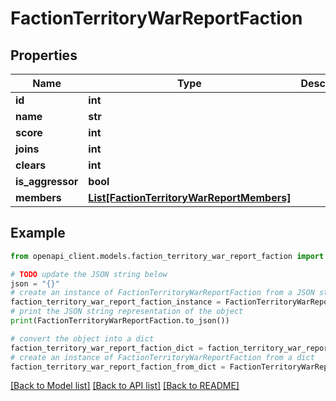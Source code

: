 # FactionTerritoryWarReportFaction


## Properties

Name | Type | Description | Notes
------------ | ------------- | ------------- | -------------
**id** | **int** |  | 
**name** | **str** |  | 
**score** | **int** |  | 
**joins** | **int** |  | 
**clears** | **int** |  | 
**is_aggressor** | **bool** |  | 
**members** | [**List[FactionTerritoryWarReportMembers]**](FactionTerritoryWarReportMembers.md) |  | 

## Example

```python
from openapi_client.models.faction_territory_war_report_faction import FactionTerritoryWarReportFaction

# TODO update the JSON string below
json = "{}"
# create an instance of FactionTerritoryWarReportFaction from a JSON string
faction_territory_war_report_faction_instance = FactionTerritoryWarReportFaction.from_json(json)
# print the JSON string representation of the object
print(FactionTerritoryWarReportFaction.to_json())

# convert the object into a dict
faction_territory_war_report_faction_dict = faction_territory_war_report_faction_instance.to_dict()
# create an instance of FactionTerritoryWarReportFaction from a dict
faction_territory_war_report_faction_from_dict = FactionTerritoryWarReportFaction.from_dict(faction_territory_war_report_faction_dict)
```
[[Back to Model list]](../README.md#documentation-for-models) [[Back to API list]](../README.md#documentation-for-api-endpoints) [[Back to README]](../README.md)



